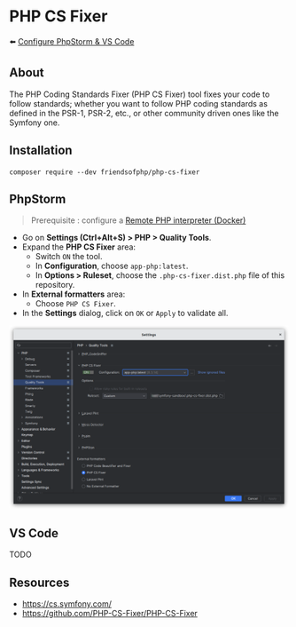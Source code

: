 # PHP CS Fixer

⬅️ [Configure PhpStorm & VS Code](../configure.md)

## About

The PHP Coding Standards Fixer (PHP CS Fixer) tool fixes your code to follow standards; whether you want to follow PHP coding standards as defined in the PSR-1, PSR-2, etc., or other community driven ones like the Symfony one.

## Installation

```
composer require --dev friendsofphp/php-cs-fixer
```

## PhpStorm

> Prerequisite : configure a [Remote PHP interpreter (Docker)](configure-remote-php-interpreter.md)

- Go on **Settings (Ctrl+Alt+S) > PHP > Quality Tools**.
- Expand the **PHP CS Fixer** area:
    - Switch `ON` the tool.
    - In **Configuration**, choose `app-php:latest`.
    - In **Options > Ruleset**, choose the `.php-cs-fixer.dist.php` file of this repository.
- In **External formatters** area:
    - Choose `PHP CS Fixer`.
- In the **Settings** dialog, click on `OK` or `Apply` to validate all.

![phpstorm-settings-php-quality-tools-phpcsfixer.png](../img/phpstorm-settings-php-quality-tools-phpcsfixer.png)

## VS Code

TODO

## Resources

- https://cs.symfony.com/
- https://github.com/PHP-CS-Fixer/PHP-CS-Fixer